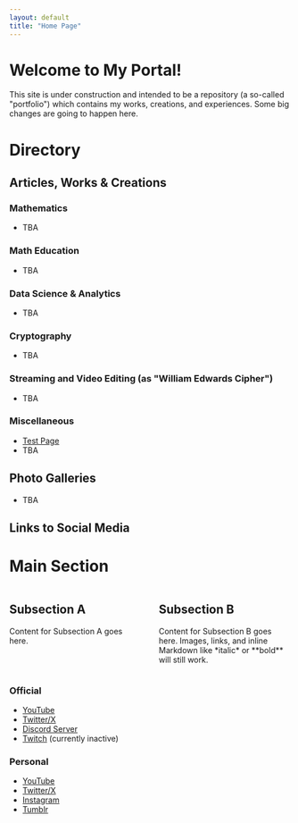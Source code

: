 ```yaml
---
layout: default
title: "Home Page"
---
```


# Welcome to My Portal!

This site is under construction and intended to be a repository (a so-called "portfolio") which contains my works, creations, and experiences. Some big changes are going to happen here.

# Directory

## Articles, Works & Creations

### Mathematics

* TBA

### Math Education

* TBA

### Data Science & Analytics

* TBA

### Cryptography

* TBA

### Streaming and Video Editing (as "William Edwards Cipher")

* TBA

### Miscellaneous

* [Test Page](./Content/TestingMaterials/test.html)
* TBA

## Photo Galleries

* TBA

## Links to Social Media

# Main Section

<div style="display: flex; gap: 2rem;">

  <div style="flex: 1;">
    <h2>Subsection A</h2>
    <p>
      Content for Subsection A goes here.
    </p>
  </div>

  <div style="flex: 1;">
    <h2>Subsection B</h2>
    <p>
      Content for Subsection B goes here. Images, links, and inline Markdown like *italic* or **bold** will still work.
    </p>
  </div>

</div>

### Official

* [YouTube](https://youtube.com/@TheEdwardsCipher)
* [Twitter/X](https://x.com/YeEdwardsCipher)
* [Discord Server](https://discord.gg/9eeMxgU5Gq)
* [Twitch](https://www.twitch.tv/theedwardscipher) (currently inactive)

### Personal

* [YouTube](https://youtube.com/@TheOtherCiphbruh)
* [Twitter/X](https://x.com/YeOtherCiphbruh)
* [Instagram](https://www.instagram.com/theedwardscipher/)
* [Tumblr](https://www.tumblr.com/theedwardsciphbruh)